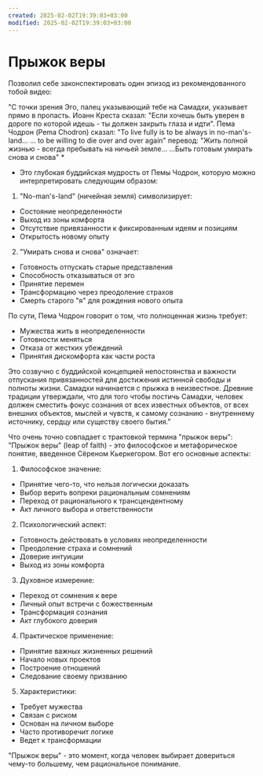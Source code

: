 ```yaml
---
created: 2025-02-02T19:39:03+03:00
modified: 2025-02-02T19:39:03+03:00
---
```


# Прыжок веры

Позволил себе законспектировать один эпизод из рекомендованного тобой видео:

"С точки зрения Эго, палец указывающий тебе на Самадхи, указывает прямо в пропасть.
Иоанн Креста сказал: "Если хочешь быть уверен в дороге по которой идешь - ты должен закрыть глаза и идти".
Пема Чодрон (Pema Chodron) сказал: "To live fully is to be always in no-man's-land...
... to be willing to die over and over again"
перевод: "Жить полной жизнью - всегда пребывать на ничьей земле... 
...Быть готовым умирать снова и снова" *
* Это глубокая буддийская мудрость от Пемы Чодрон, которую можно интерпретировать следующим образом:

1. "No-man's-land" (ничейная земля) символизирует:
- Состояние неопределенности
- Выход из зоны комфорта
- Отсутствие привязанности к фиксированным идеям и позициям
- Открытость новому опыту

2. "Умирать снова и снова" означает:
- Готовность отпускать старые представления
- Способность отказываться от эго
- Принятие перемен
- Трансформацию через преодоление страхов
- Смерть старого "я" для рождения нового опыта

По сути, Пема Чодрон говорит о том, что полноценная жизнь требует:
- Мужества жить в неопределенности
- Готовности меняться
- Отказа от жестких убеждений
- Принятия дискомфорта как части роста

Это созвучно с буддийской концепцией непостоянства и важности отпускания привязанностей для достижения истинной свободы и полноты жизни.
Самадхи начинается с прыжка в неизвестное.
Древние традиции утверждали, что для того чтобы постичь Самадхи, человек должен сместить фокус сознания от всех известных объектов, от всех внешних объектов, мыслей и чувств, к самому сознанию - внутреннему источнику, сердцу или существу своего бытия."

Что очень точно совпадает с трактовкой термина "прыжок веры":
"Прыжок веры" (leap of faith) - это философское и метафорическое понятие, введенное Сёреном Кьеркегором. Вот его основные аспекты:

1. Философское значение:
- Принятие чего-то, что нельзя логически доказать
- Выбор верить вопреки рациональным сомнениям
- Переход от рационального к трансцендентному
- Акт личного выбора и ответственности

2. Психологический аспект:
- Готовность действовать в условиях неопределенности
- Преодоление страха и сомнений
- Доверие интуиции
- Выход из зоны комфорта

3. Духовное измерение:
- Переход от сомнения к вере
- Личный опыт встречи с божественным
- Трансформация сознания
- Акт глубокого доверия

4. Практическое применение:
- Принятие важных жизненных решений
- Начало новых проектов
- Построение отношений
- Следование своему призванию

5. Характеристики:
- Требует мужества
- Связан с риском
- Основан на личном выборе
- Часто противоречит логике
- Ведет к трансформации

"Прыжок веры" - это момент, когда человек выбирает довериться чему-то большему, чем рациональное понимание.
